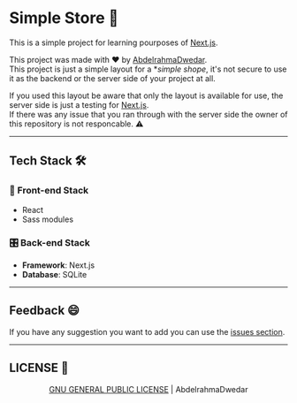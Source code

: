 # Simple Store 🛒

This is a simple project for learning pourposes of [Next.js](https://nextjs.org/).  

 This project was made with &#10084; by [AbdelrahmaDwedar](http://github.com/AbdelrahmaDwedar).  
This project is just a simple layout for a **simple shope*, it's not secure to use it as the backend or the server side of your project at all.  

If you used this layout be aware that only the layout is available for use, the server side is just a testing for [Next.js](http://https://nextjs.org).  
If there was any issue that you ran through with the server side the owner of this repository is not responcable. &#9888;

---

## Tech Stack 🛠

### 🎨 Front-end Stack
- React
- Sass modules

### 🎛 Back-end Stack 
- **Framework**: Next.js
- **Database**: SQLite

---

## Feedback 😄

If you have any suggestion you want to add you can use the [issues section](/issues).

---

## LICENSE 📜

<p align="center"><a href="/LICENSE">GNU GENERAL PUBLIC LICENSE</a> | AbdelrahmaDwedar</p>